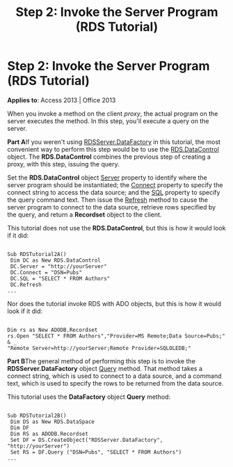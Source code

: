 ﻿---
title: 'Step 2: Invoke the Server Program (RDS Tutorial)'
TOCTitle: 'Step 2: Invoke the Server Program (RDS Tutorial)'
ms:assetid: 45429faa-c1e2-d448-a5b4-b2d77cb94377
ms:mtpsurl: https://msdn.microsoft.com/en-us/library/JJ249211(v=office.15)
ms:contentKeyID: 48544549
ms.date: 09/18/2015
mtps_version: v=office.15
---

# Step 2: Invoke the Server Program (RDS Tutorial)


**Applies to**: Access 2013 | Office 2013

When you invoke a method on the client *proxy*, the actual program on the server executes the method. In this step, you'll execute a query on the server.

**Part A**If you weren't using [RDSServer.DataFactory](datafactory-object-rdsserver.md) in this tutorial, the most convenient way to perform this step would be to use the [RDS.DataControl](datacontrol-object-rds.md) object. The **RDS.DataControl** combines the previous step of creating a proxy, with this step, issuing the query.

Set the **RDS.DataControl** object [Server](server-property-rds.md) property to identify where the server program should be instantiated; the [Connect](connect-property-rds.md) property to specify the connect string to access the data source; and the [SQL](https://msdn.microsoft.com/en-us/library/jj248989\(v=office.15\)) property to specify the query command text. Then issue the [Refresh](refresh-method-rds.md) method to cause the server program to connect to the data source, retrieve rows specified by the query, and return a **Recordset** object to the client.

This tutorial does not use the **RDS.DataControl**, but this is how it would look if it did:

``` 
 
Sub RDSTutorial2A() 
 Dim DC as New RDS.DataControl 
 DC.Server = "http://yourServer" 
 DC.Connect = "DSN=Pubs" 
 DC.SQL = "SELECT * FROM Authors" 
 DC.Refresh 
... 
```

Nor does the tutorial invoke RDS with ADO objects, but this is how it would look if it did:

``` 
 
Dim rs as New ADODB.Recordset 
rs.Open "SELECT * FROM Authors","Provider=MS Remote;Data Source=Pubs;" & _ 
"Remote Server=http://yourServer;Remote Provider=SQLOLEDB;" 
```

**Part B**The general method of performing this step is to invoke the **RDSServer.DataFactory** object [Query](query-method-rds.md) method. That method takes a connect string, which is used to connect to a data source, and a command text, which is used to specify the rows to be returned from the data source.

This tutorial uses the **DataFactory** object **Query** method:

``` 
 
Sub RDSTutorial2B() 
 Dim DS as New RDS.DataSpace 
 Dim DF 
 Dim RS as ADODB.Recordset 
 Set DF = DS.CreateObject("RDSServer.DataFactory", "http://yourServer") 
 Set RS = DF.Query ("DSN=Pubs", "SELECT * FROM Authors") 
... 
```


